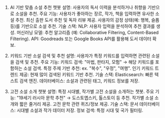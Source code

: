 1. AI 기반 맞춤 소설 추천 챗봇
설명: 사용자의 독서 이력을 분석하거나 취향을 기반으로 소설을 추천.
주요 기능:
사용자가 좋아하는 장르, 작가, 책을 입력하면 유사한 소설 추천.
최신 출판 도서 추천 및 독자 리뷰 제공.
사용자의 감정 상태(예: 행복, 슬픔 등)를 기반으로 소설 추천.
기술 스택:
NLP: 사용자 입력을 분석하여 추천 결과를 생성.
머신러닝 모델: 추천 알고리즘 (예: Collaborative Filtering, Content-Based Filtering).
API: Goodreads 또는 Google Books API를 활용해 도서 데이터 확보.

3. 키워드 기반 소설 검색 및 추천
설명: 사용자가 특정 키워드를 입력하면 관련된 소설을 검색 및 추천.
주요 기능:
키워드 검색: "마법, 판타지, 모험" → 해당 키워드를 포함하는 소설 검색.
특정 주제 기반 추천: ex. "복수", "우정", "여행".
인기 키워드 트렌드 제공: 현재 많이 검색된 키워드 기반 추천.
기술 스택:
Elasticsearch: 빠른 텍스트 검색 엔진.
데이터베이스: 소설과 관련된 태그, 키워드 정보를 저장.

7. 고전 소설 소개 챗봇
설명: 특정 시대별, 작가별 고전 소설을 소개하는 챗봇.
주요 기능:
"19세기 러시아 문학 추천" → 도스토옙스키, 톨스토이 등 추천.
작가별 소설 소개와 짧은 줄거리 제공.
고전 문학 관련 퀴즈/정보 제공.
기술 스택:
문서 데이터베이스: 시대별 소설과 작가 데이터 저장.
정보 검색: 특정 시대 및 국가 필터링.